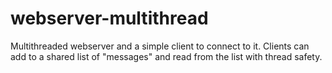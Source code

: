 # webserver-multithread
Multithreaded webserver and a simple client to connect to it. Clients can add to a shared list of "messages" and read from the list with thread safety.
